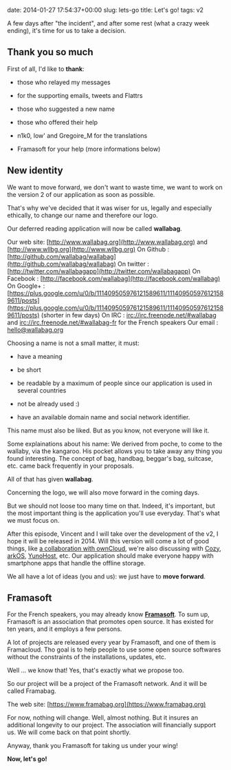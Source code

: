 date: 2014-01-27 17:54:37+00:00
slug: lets-go
title: Let's go!
tags: v2

A few days after "the incident", and after some rest (what a crazy week ending), it's time for us to take a decision.


## Thank you so much


First of all, I'd like to **thank**:



	
  * those who relayed my messages

	
  * for the supporting emails, tweets and Flattrs

	
  * those who suggested a new name

	
  * those who offered their help

	
  * n1k0, low' and Gregoire_M for the translations

	
  * Framasoft for your help (more informations below)




## New identity


We want to move forward, we don't want to waste time, we want to work on the version 2 of our application as soon as possible.

That's why we've decided that it was wiser for us, legally and especially ethically, to change our name and therefore our logo.

Our deferred reading application will now be called **wallabag**.

Our web site: [http://www.wallabag.org](http://www.wallabag.org) and [http://www.wllbg.org](http://www.wllbg.org)
On Github : [http://github.com/wallabag/wallabag](http://github.com/wallabag/wallabag)
On twitter : [http://twitter.com/wallabagapp](http://twitter.com/wallabagapp)
On Facebook : [http://facebook.com/wallabag](http://facebook.com/wallabag)
On Google+ : [https://plus.google.com/u/0/b/111409505976121589611/111409505976121589611/posts](https://plus.google.com/u/0/b/111409505976121589611/111409505976121589611/posts) (shorter in few days)
On IRC : [irc://irc.freenode.net/#wallabag](irc://irc.freenode.net/#wallabag) and [irc://irc.freenode.net/#wallabag-fr](irc://irc.freenode.net/#wallabag-fr) for the French speakers
Our email : [hello@wallabag.org](mailto:hello@wallabag.org)

Choosing a name is not a small matter, it must:



	
  * have a meaning

	
  * be short

	
  * be readable by a maximum of people since our application is used in several countries

	
  * not be already used :)

	
  * have an available domain name and social network identifier.


This name must also be liked. But as you know, not everyone will like it.

Some explainations about his name:
We derived from poche, to come to the wallaby, via the kangaroo. His pocket allows you to take away any thing you found interesting.
The concept of bag, handbag, beggar's bag, suitcase, etc. came back frequently in your proposals.

All of that has given **wallabag**.

Concerning the logo, we will also move forward in the coming days.

But we should not loose too many time on that. Indeed, it's important, but the most important thing is the application you'll use everyday. That's what we must focus on.

After this episode, Vincent and I will take over the development of the v2, I hope it will be released in 2014. Will this version will come a lot of good things, like [a collaboration with ownCloud](https://github.com/wallabag/wallabag/issues/408), we're also discussing with [Cozy](http://cozy.io/), [arkOS](https://arkos.io/), [YunoHost](https://doc.yunohost.org), etc.
Our application should make everyone happy with smartphone apps that handle the offline storage.

We all have a lot of ideas (you and us): we just have to **move forward**.


## Framasoft


For the French speakers, you may already know **[Framasoft](http://www.framasoft.net/)**. To sum up, Framasoft is an association that promotes open source. It has existed for ten years, and it employs a few persons.

A lot of projects are released every year by Framasoft, and one of them is Framacloud. Tho goal is to help people to use some open source softwares without the constraints of the installations, updates, etc.

Well … we know that! Yes, that's exactly what we propose too.

So our project will be a project of the Framasoft network. And it will be called Framabag.

The web site: [https://www.framabag.org](https://www.framabag.org)

For now, nothing will change. Well, almost nothing. But it insures an additional longevity to our project. The association will financially support us.
We will come back on that point shortly.

Anyway, thank you Framasoft for taking us under your wing!

**Now, let's go!**
